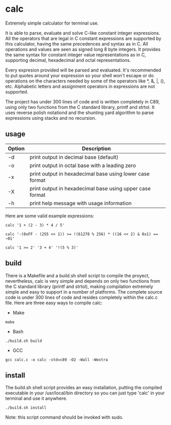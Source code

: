 # calc

Extremely simple calculator for terminal use. 

It is able to parse, evaluate and solve C-like constant integer expressions.
All the operators that are legal in C constant expressions are supported by
this calculator, having the same precedences and syntax as in C. All operations
and values are seen as signed long 8 byte integers. It provides the same syntax
for constant integer value representations as in C, supporting decimal, hexadecimal
and octal representations.

Every expresion provided will be parsed and evaluated. It's recommended
to put quotes around your expression so your shell won't escape or do operations 
on the characters needed by some of the operators like *, &, |, (), etc.
Alphabetic letters and assignment operators in expressions are not supported.

The project has under 300 lines of code and is written completely in C89, using
only two functions from the C standard library, printf and strtol. It uses
reverse polish notationd and the shunting yard algorithm to parse expressions
using stacks and no recursion.

## usage

| Option | Description |
| --- | --- |
| -d | print output in decimal base (default) |
| -o | print output in octal base with a leading zero |
| -x | print output in hexadecimal base using lower case format |
| -X | print output in hexadecimal base using upper case format |
| -h | print help message with usage information |

Here are some valid example expressions:

```shell
calc '1 + (2 - 3) * 4 / 5'
```
```shell
calc '-(0xFF - (255 << 1)) >= !(61278 % 256) * ((16 << 2) & 0x1) == ~01'
```
```shell
calc '1 >= 2' '3 + 4' '!(5 % 3)'
```
## build

There is a Makefile and a build.sh shell script to compile the proyect,
nevertheless, calc is very simple and depends on only two functions from
the C standard library (printf and strtol), making compilation extremely
simple and easy to support in a number of platforms. The complete source 
code is under 300 lines of code and resides completely within the calc.c
file. Here are three easy ways to compile calc:

* Make
```shell
make 
```
* Bash
```shell
./build.sh build
```
* GCC
```shell
gcc calc.c -o calc -std=c89 -O2 -Wall -Wextra
```
## install

The build.sh shell script provides an easy installation, putting the compiled
executable in your /usr/local/bin directory so you can just type 'calc' in your
terminal and use it anywhere.

```shell
./build.sh install
```

Note: this script command should be invoked with sudo.


